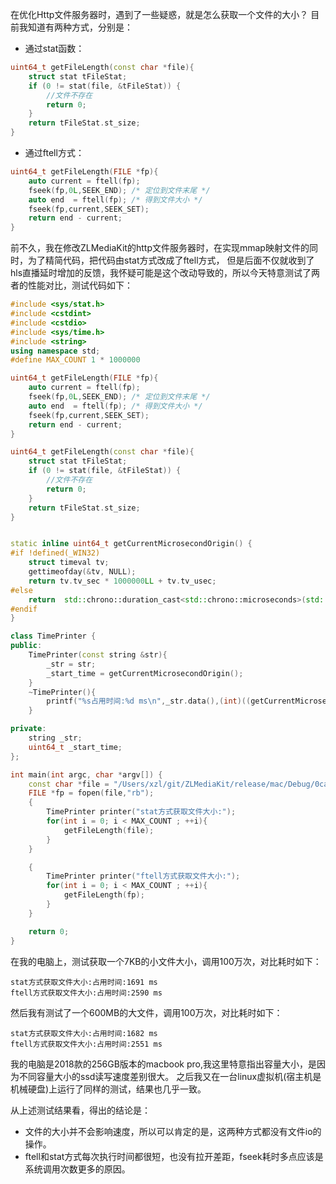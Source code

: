 在优化Http文件服务器时，遇到了一些疑惑，就是怎么获取一个文件的大小？
目前我知道有两种方式，分别是：
- 通过stat函数：
```c++
uint64_t getFileLength(const char *file){
    struct stat tFileStat;
    if (0 != stat(file, &tFileStat)) {
        //文件不存在
        return 0;
    }
    return tFileStat.st_size;
}
```

- 通过ftell方式：
```c++
uint64_t getFileLength(FILE *fp){
    auto current = ftell(fp);
    fseek(fp,0L,SEEK_END); /* 定位到文件末尾 */
    auto end  = ftell(fp); /* 得到文件大小 */
    fseek(fp,current,SEEK_SET);
    return end - current;
}
```

前不久，我在修改ZLMediaKit的http文件服务器时，在实现mmap映射文件的同时，为了精简代码，把代码由stat方式改成了ftell方式，
但是后面不仅就收到了hls直播延时增加的反馈，我怀疑可能是这个改动导致的，所以今天特意测试了两者的性能对比，测试代码如下：
```c++
#include <sys/stat.h>
#include <cstdint>
#include <cstdio>
#include <sys/time.h>
#include <string>
using namespace std;
#define MAX_COUNT 1 * 1000000

uint64_t getFileLength(FILE *fp){
    auto current = ftell(fp);
    fseek(fp,0L,SEEK_END); /* 定位到文件末尾 */
    auto end  = ftell(fp); /* 得到文件大小 */
    fseek(fp,current,SEEK_SET);
    return end - current;
}

uint64_t getFileLength(const char *file){
    struct stat tFileStat;
    if (0 != stat(file, &tFileStat)) {
        //文件不存在
        return 0;
    }
    return tFileStat.st_size;
}


static inline uint64_t getCurrentMicrosecondOrigin() {
#if !defined(_WIN32)
    struct timeval tv;
    gettimeofday(&tv, NULL);
    return tv.tv_sec * 1000000LL + tv.tv_usec;
#else
    return  std::chrono::duration_cast<std::chrono::microseconds>(std::chrono::system_clock::now().time_since_epoch()).count();
#endif
}

class TimePrinter {
public:
    TimePrinter(const string &str){
        _str = str;
        _start_time = getCurrentMicrosecondOrigin();
    }
    ~TimePrinter(){
        printf("%s占用时间:%d ms\n",_str.data(),(int)((getCurrentMicrosecondOrigin() - _start_time) / 1000));
    }

private:
    string _str;
    uint64_t _start_time;
};

int main(int argc, char *argv[]) {
    const char *file = "/Users/xzl/git/ZLMediaKit/release/mac/Debug/0ca86b00ccd5783194b13be6b0940c43.jpg";
    FILE *fp = fopen(file,"rb");
    {
        TimePrinter printer("stat方式获取文件大小:");
        for(int i = 0; i < MAX_COUNT ; ++i){
            getFileLength(file);
        }
    }

    {
        TimePrinter printer("ftell方式获取文件大小:");
        for(int i = 0; i < MAX_COUNT ; ++i){
            getFileLength(fp);
        }
    }

    return 0;
}


```

在我的电脑上，测试获取一个7KB的小文件大小，调用100万次，对比耗时如下：

```
stat方式获取文件大小:占用时间:1691 ms
ftell方式获取文件大小:占用时间:2590 ms
```

然后我有测试了一个600MB的大文件，调用100万次，对比耗时如下：
```
stat方式获取文件大小:占用时间:1682 ms
ftell方式获取文件大小:占用时间:2551 ms
```

我的电脑是2018款的256GB版本的macbook pro,我这里特意指出容量大小，是因为不同容量大小的ssd读写速度差别很大。
之后我又在一台linux虚拟机(宿主机是机械硬盘)上运行了同样的测试，结果也几乎一致。

从上述测试结果看，得出的结论是：

- 文件的大小并不会影响速度，所以可以肯定的是，这两种方式都没有文件io的操作。
- ftell和stat方式每次执行时间都很短，也没有拉开差距，fseek耗时多点应该是系统调用次数更多的原因。

